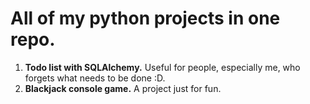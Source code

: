 # All of my python projects in one repo.

1. **Todo list with SQLAlchemy.** Useful for people, especially me, who forgets what needs to be done :D.
2. **Blackjack console game.** A project just for fun.
